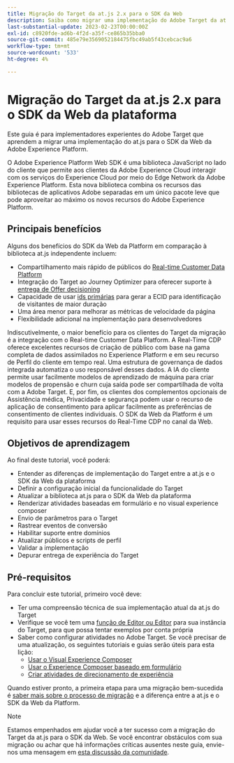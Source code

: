 ```yaml
---
title: Migração do Target da at.js 2.x para o SDK da Web
description: Saiba como migrar uma implementação do Adobe Target da at.js 2.x para o Adobe Experience Platform Web SDK. Os tópicos incluem o carregamento da biblioteca do JavaScript, o envio de parâmetros, atividades de renderização e outras chamadas importantes.
last-substantial-update: 2023-02-23T00:00:00Z
exl-id: c8920fde-ad6b-4f2d-a35f-ce865b35bba0
source-git-commit: 485e79e3569052184475fbc49ab5f43cebcac9a6
workflow-type: tm+mt
source-wordcount: '533'
ht-degree: 4%

---
```


# Migração do Target da at.js 2.x para o SDK da Web da plataforma

Este guia é para implementadores experientes do Adobe Target que aprendem a migrar uma implementação do at.js para o SDK da Web da Adobe Experience Platform.

O Adobe Experience Platform Web SDK é uma biblioteca JavaScript no lado do cliente que permite aos clientes da Adobe Experience Cloud interagir com os serviços do Experience Cloud por meio do Edge Network da Adobe Experience Platform. Esta nova biblioteca combina os recursos das bibliotecas de aplicativos Adobe separadas em um único pacote leve que pode aproveitar ao máximo os novos recursos do Adobe Experience Platform.

## Principais benefícios

Alguns dos benefícios do SDK da Web da Platform em comparação à biblioteca at.js independente incluem:

* Compartilhamento mais rápido de públicos do [Real-time Customer Data Platform](https://experienceleague.adobe.com/docs/platform-learn/tutorials/experience-cloud/next-hit-personalization.html?lang=pt-BR)
* Integração do Target ao Journey Optimizer para oferecer suporte à [entrega de Offer decisioning](https://experienceleague.adobe.com/docs/target/using/integrate/ajo/offer-decision.html)
* Capacidade de usar [ids primárias](https://experienceleague.adobe.com/docs/platform-learn/data-collection/edge-network/generate-first-party-device-ids.html?lang=pt-BR) para gerar a ECID para identificação de visitantes de maior duração
* Uma área menor para melhorar as métricas de velocidade da página
* Flexibilidade adicional na implementação para desenvolvedores

Indiscutivelmente, o maior benefício para os clientes do Target da migração é a integração com o Real-time Customer Data Platform. A Real-Time CDP oferece excelentes recursos de criação de público com base na gama completa de dados assimilados no Experience Platform e em seu recurso de Perfil do cliente em tempo real. Uma estrutura de governança de dados integrada automatiza o uso responsável desses dados. A IA do cliente permite usar facilmente modelos de aprendizado de máquina para criar modelos de propensão e churn cuja saída pode ser compartilhada de volta com a Adobe Target. E, por fim, os clientes dos complementos opcionais de Assistência médica, Privacidade e segurança podem usar o recurso de aplicação de consentimento para aplicar facilmente as preferências de consentimento de clientes individuais. O SDK da Web da Platform é um requisito para usar esses recursos do Real-Time CDP no canal da Web.

## Objetivos de aprendizagem

Ao final deste tutorial, você poderá:

* Entender as diferenças de implementação do Target entre a at.js e o SDK da Web da plataforma
* Definir a configuração inicial da funcionalidade do Target
* Atualizar a biblioteca at.js para o SDK da Web da plataforma
* Renderizar atividades baseadas em formulário e no visual experience composer
* Envio de parâmetros para o Target
* Rastrear eventos de conversão
* Habilitar suporte entre domínios
* Atualizar públicos e scripts de perfil
* Validar a implementação
* Depurar entrega de experiência do Target


## Pré-requisitos

Para concluir este tutorial, primeiro você deve:

* Ter uma compreensão técnica de sua implementação atual da at.js do Target
* Verifique se você tem uma [função de Editor ou Editor](https://experienceleague.adobe.com/docs/target/using/administer/manage-users/enterprise/properties-overview.html#section_8C425E43E5DD4111BBFC734A2B7ABC80) para sua instância do Target, para que possa tentar exemplos por conta própria
* Saber como configurar atividades no Adobe Target. Se você precisar de uma atualização, os seguintes tutoriais e guias serão úteis para esta lição:
   * [Usar o Visual Experience Composer](https://experienceleague.adobe.com/docs/target-learn/tutorials/experiences/use-the-visual-experience-composer.html)
   * [Usar o Experience Composer baseado em formulário](https://experienceleague.adobe.com/docs/target-learn/tutorials/experiences/use-the-form-based-experience-composer.html)
   * [Criar atividades de direcionamento de experiência](https://experienceleague.adobe.com/docs/target-learn/tutorials/activities/create-experience-targeting-activities.html)

Quando estiver pronto, a primeira etapa para uma migração bem-sucedida é [saber mais sobre o processo de migração](migration-overview.md) e a diferença entre a at.js e o SDK da Web da Platform.

>[!NOTE]
>
>Estamos empenhados em ajudar você a ter sucesso com a migração do Target da at.js para o SDK da Web. Se você encontrar obstáculos com sua migração ou achar que há informações críticas ausentes neste guia, envie-nos uma mensagem em [esta discussão da comunidade](https://experienceleaguecommunities.adobe.com/t5/adobe-experience-platform-data/tutorial-discussion-migrate-target-from-at-js-to-web-sdk/m-p/575587#M463).
